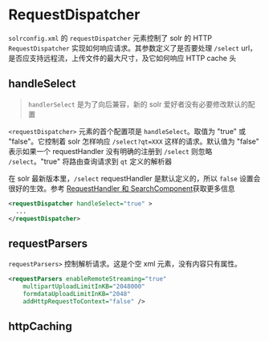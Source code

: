 # RequestDispatcher

`solrconfig.xml` 的 `requestDispatcher` 元素控制了 solr 的 HTTP `RequestDispatcher` 实现如何响应请求。其参数定义了是否要处理 `/select` url，是否应支持远程流，上传文件的最大尺寸，及它如何响应 HTTP cache 头

## handleSelect

> `handlerSelect` 是为了向后兼容，新的 solr 爱好者没有必要修改默认的配置

`<requestDispatcher>` 元素的首个配置项是 `handleSelect`。取值为 "true" 或 "false"。它控制着 solr 怎样响应 `/select?qt=XXX` 这样的请求。默认值为 "false" 表示如果一个 requestHandler 没有明确的注册到 `/select` 则忽略 `/select`。"true" 将路由查询请求到 `qt` 定义的解析器

在 solr 最新版本里，`/select` requestHandler 是默认定义的，所以 `false` 设置会很好的生效。参考 [RequestHandler 和 SearchComponent](requesthandlers_he_searchcomponents.md)获取更多信息

```xml
<requestDispatcher handleSelect="true" >
  ...
</requestDispatcher>
```

## requestParsers

`requestParsers>` 控制解析请求。这是个空 xml 元素，没有内容只有属性。



```xml
<requestParsers enableRemoteStreaming="true"
    multipartUploadLimitInKB="2048000"
    formdataUploadLimitInKB="2048"
    addHttpRequestToContext="false" />
```

## httpCaching

